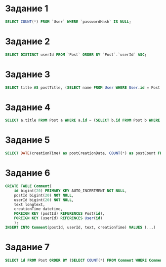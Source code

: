 # Задание 1

```SQL
SELECT COUNT(*) FROM `User` WHERE `passwordHash` IS NULL;
```

# Задание 2

```SQL
SELECT DISTINCT userId FROM `Post` ORDER BY `Post`.`userId` ASC;
```

# Задание 3 

```SQL
SELECT title AS postTitle, (SELECT name FROM User WHERE User.id = Post.userId) AS authorName FROM Post ORDER BY creationTime ASC, id ASC
```

# Задание 4

```SQL
SELECT a.title FROM Post a WHERE a.id = (SELECT b.id FROM Post b WHERE b.userId = a.userId ORDER BY b.creationTime, b.id OFFSET 0 ROWS FETCH NEXT 1 ROWS ONLY)
```

# Задание 5

```SQL
SELECT DATE(creationTime) as postCreationDate, COUNT(*) as postCount FROM Post GROUP BY DATE(creationTime)
```

# Задание 6

```SQL
CREATE TABLE Comment(
	id bigint(20) PRIMARY KEY AUTO_INCERTMENT NOT NULL,
	postId bigint(20) NOT NULL,
	userId bigint(20) NOT NULL,
	text longtext,
	creationTime datetime,
	FOREIGN KEY (postId) REFERENCES Post(id),
	FOREIGN KEY (userId) REFERENCES User(id)
	);
INSERT INTO Comment(postId, userId, text, creationTime) VALUES (...)
```

# Задание 7

```SQL
SELECT id FROM Post ORDER BY (SELECT COUNT(*) FROM Comment WHERE Comment.postId=Post.id) DESC;
```
